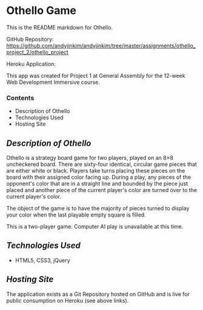 
# **Othello Game**

This is the README markdown for Othello.

GitHub Repository: https://github.com/andyjinkim/andyjinkim/tree/master/assignments/othello_project_2/othello_project

Heroku Application: 

This app was created for Project 1 at General Assembly for the 12-week Web Development Immersive course. 

### **Contents**

- Description of Othello
- Technologies Used
- Hosting Site

## *Description of Othello*

Othello is a strategy board game for two players, played on an 8×8 uncheckered board. There are sixty-four identical, circular game pieces that are either white or black. Players take turns placing these pieces on the board with their assigned color facing up. During a play, any pieces of the opponent's color that are in a straight line and bounded by the piece just placed and another piece of the current player's color are turned over to the current player's color.

The object of the game is to have the majority of pieces turned to display your color when the last playable empty square is filled.

This is a two-player game. Computer AI play is unavailable at this time.

## *Technologies Used*

- HTML5, CSS3, jQuery

## *Hosting Site*

The application exists as a Git Repository hosted on GitHub and is live for public consumption on Heroku (see above links).
